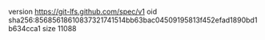 version https://git-lfs.github.com/spec/v1
oid sha256:85685618610837321741514bb63bac04509195813f452efad1890bd1b634cca1
size 11088
